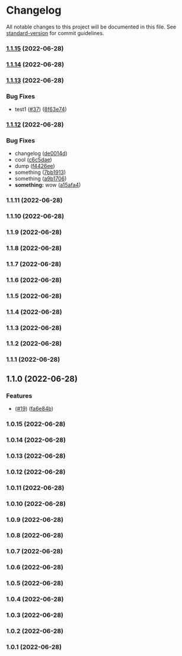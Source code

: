 # Changelog

All notable changes to this project will be documented in this file. See [standard-version](https://github.com/conventional-changelog/standard-version) for commit guidelines.

### [1.1.15](https://github.com/VegarRingdalAibel/actiontest/compare/v1.1.13...v1.1.15) (2022-06-28)

### [1.1.14](https://github.com/VegarRingdalAibel/actiontest/compare/v1.1.13...v1.1.14) (2022-06-28)

### [1.1.13](https://github.com/VegarRingdalAibel/actiontest/compare/v1.1.12...v1.1.13) (2022-06-28)


### Bug Fixes

* test1 ([#37](https://github.com/VegarRingdalAibel/actiontest/issues/37)) ([8f63e74](https://github.com/VegarRingdalAibel/actiontest/commits/8f63e745d4727f6ff3dccb8d15b26ecf5338308b))

### [1.1.12](https://github.com/VegarRingdalAibel/actiontest/compare/v1.1.11...v1.1.12) (2022-06-28)


### Bug Fixes

* changelog ([de0014d](https://github.com/VegarRingdalAibel/actiontest/commits/de0014d371618836700b0baa9d2bd58b10c5339f))
* cool ([c6c5dae](https://github.com/VegarRingdalAibel/actiontest/commits/c6c5daeb307d4f4e41d594c6a3d538b5b4d9c279))
* dump ([f4426ee](https://github.com/VegarRingdalAibel/actiontest/commits/f4426ee83fd63059e536ca9a803ee61dcee5717e))
* something ([7bb1913](https://github.com/VegarRingdalAibel/actiontest/commits/7bb1913c2148e304fa1cb050308c65b62888b528))
* something ([a9b1706](https://github.com/VegarRingdalAibel/actiontest/commits/a9b1706d4d803f43994618ca56dc1e11323a195e))
* **something:** wow ([a15afa4](https://github.com/VegarRingdalAibel/actiontest/commits/a15afa4a226ce9834ba66e2090c81b4c8c84f016))

### 1.1.11 (2022-06-28)

### 1.1.10 (2022-06-28)

### 1.1.9 (2022-06-28)

### 1.1.8 (2022-06-28)

### 1.1.7 (2022-06-28)

### 1.1.6 (2022-06-28)

### 1.1.5 (2022-06-28)

### 1.1.4 (2022-06-28)

### 1.1.3 (2022-06-28)

### 1.1.2 (2022-06-28)

### 1.1.1 (2022-06-28)

## 1.1.0 (2022-06-28)


### Features

* ([#19](https://github.com/VegarRingdalAibel/actiontest/issues/19)) ([fa6e84b](https://github.com/VegarRingdalAibel/actiontest/commits/fa6e84b168dec3c5e5443d9cc603d8f8a06eb595))

### 1.0.15 (2022-06-28)

### 1.0.14 (2022-06-28)

### 1.0.13 (2022-06-28)

### 1.0.12 (2022-06-28)

### 1.0.11 (2022-06-28)

### 1.0.10 (2022-06-28)

### 1.0.9 (2022-06-28)

### 1.0.8 (2022-06-28)

### 1.0.7 (2022-06-28)

### 1.0.6 (2022-06-28)

### 1.0.5 (2022-06-28)

### 1.0.4 (2022-06-28)

### 1.0.3 (2022-06-28)

### 1.0.2 (2022-06-28)

### 1.0.1 (2022-06-28)
